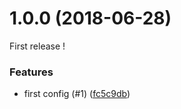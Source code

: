 <a name="1.0.0"></a>
# 1.0.0 (2018-06-28)

First release !

### Features

* first config (#1) ([fc5c9db](https://github.com/ornikar/eslint-config-ornikar/commit/fc5c9db))
